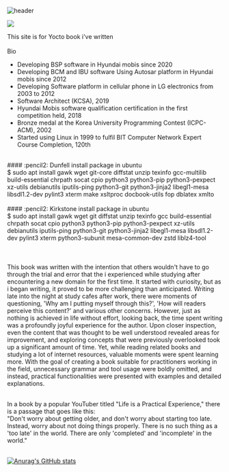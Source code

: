 ![header](https://capsule-render.vercel.app/api?type=slice&text=Dennis%20Cho's%20greatYocto)

<img src="https://img.shields.io/badge/Yocto-007396?style=for-the-badge&logo=Yocto&logoColor=white">

This site is for Yocto book i've written
<br/><br/>
Bio
- Developing BSP software in Hyundai mobis since 2020
- Developing BCM and IBU software Using Autosar platform in Hyundai mobis since 2012
- Developing Software platform in cellular phone in LG electronics from 2003 to 2012
- Software Architect (KCSA), 2019
- Hyundai Mobis software qualification certification in the first competition held, 2018
- Bronze medal at the Korea University Programming Contest (ICPC-ACM), 2002
- Started using Linux in 1999 to fulfil BIT Computer Network Expert Course Completion, 120th
<br/>
#### :pencil2: Dunfell install package in ubuntu <br/>
$ sudo apt install gawk wget git-core diffstat unzip texinfo gcc-multilib build-essential chrpath socat cpio python3 python3-pip python3-pexpect xz-utils debianutils iputils-ping python3-git python3-jinja2 libegl1-mesa libsdl1.2-dev pylint3 xterm make xsltproc docbook-utils fop dblatex xmlto
<br/><br/>
#### :pencil2: Kirkstone install package in ubuntu <br/>
$ sudo apt install gawk wget git diffstat unzip texinfo gcc build-essential chrpath socat cpio python3 python3-pip python3-pexpect xz-utils debianutils iputils-ping python3-git python3-jinja2 libegl1-mesa libsdl1.2-dev pylint3 xterm python3-subunit mesa-common-dev zstd liblz4-tool
<br/><br/>
<br/><br/>
This book was written with the intention that others wouldn't have to go through the trial and error that the i experienced while studying after encountering a new domain for the first time.
It started with curiosity, but as i began writing, it proved to be more challenging than anticipated. 
Writing late into the night at study cafes after work, there were moments of questioning, 'Why am I putting myself through this?', 'How will readers perceive this content?' and various other concerns.
However, just as nothing is achieved in life without effort, looking back, the time spent writing was a profoundly joyful experience for the author. 
Upon closer inspection, even the content that was thought to be well understood revealed areas for improvement, and exploring concepts that were previously overlooked took up a significant amount of time.
Yet, while reading related books and studying a lot of internet resources, valuable moments were spent learning more. 
With the goal of creating a book suitable for practitioners working in the field, unnecessary grammar and tool usage were boldly omitted, and instead, practical functionalities were presented with examples and detailed explanations.
<br/><br/>

In a book by a popular YouTuber titled "Life is a Practical Experience," there is a passage that goes like this: 
<br/>
"Don't worry about getting older, and don't worry about starting too late. Instead, worry about not doing things properly. There is no such thing as a 'too late' in the world. There are only 'completed' and 'incomplete' in the world."
<br/><br/>

[![Anurag's GitHub stats](https://github-readme-stats.vercel.app/api?username=greatYocto)](https://github.com/anuraghazra/github-readme-stats)

<!--
**greatYocto/greatYocto** is a ✨ _special_ ✨ repository because its `README.md` (this file) appears on your GitHub profile.


Here are some ideas to get you started:

- 🔭 I’m currently working on ...
- 🌱 I’m currently learning ...
- 👯 I’m looking to collaborate on ...
- 🤔 I’m looking for help with ...
- 💬 Ask me about ...
- 📫 How to reach me: ...
- 😄 Pronouns: ...
- ⚡ Fun fact: ...
-->
